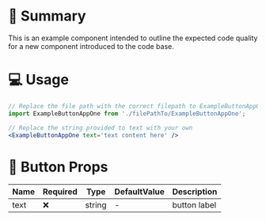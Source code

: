 # 📝 Summary

This is an example component intended to outline the expected code quality for a new component introduced to the code base.

# 💻 Usage

```jsx
// Replace the file path with the correct filepath to ExampleButtonAppOne
import ExampleButtonAppOne from './filePathTo/ExampleButtonAppOne';

// Replace the string provided to text with your own
<ExampleButtonAppOne text='text content here' />
```

# 📩 Button Props

| Name | Required | Type   | DefaultValue | Description  |
| ---- | -------- | ------ | ------------ | ------------ |
| text | ❌       | string | -            | button label |
    